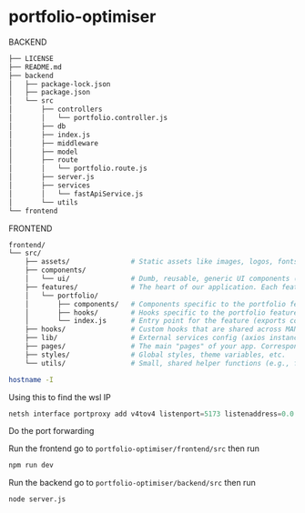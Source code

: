 # portfolio-optimiser

BACKEND

```bash
├── LICENSE
├── README.md
├── backend
│   ├── package-lock.json
│   ├── package.json
│   └── src
│       ├── controllers
│       │   └── portfolio.controller.js
│       ├── db
│       ├── index.js
│       ├── middleware
│       ├── model
│       ├── route
│       │   └── portfolio.route.js
│       ├── server.js
│       ├── services
│       │   └── fastApiService.js
│       └── utils
└── frontend
```

FRONTEND

```bash
frontend/
└── src/
    ├── assets/               # Static assets like images, logos, fonts
    ├── components/
    │   └── ui/               # Dumb, reusable, generic UI components (Button, Input, Card)
    ├── features/             # The heart of our application. Each feature gets a folder.
    │   └── portfolio/
    │       ├── components/   # Components specific to the portfolio feature
    │       ├── hooks/        # Hooks specific to the portfolio feature
    │       └── index.js      # Entry point for the feature (exports components)
    ├── hooks/                # Custom hooks that are shared across MANY features
    ├── lib/                  # External services config (axios instance) & other libraries
    ├── pages/                # The main "pages" of your app. Corresponds to a URL route.
    ├── styles/               # Global styles, theme variables, etc.
    └── utils/                # Small, shared helper functions (e.g., formatting dates)
```

```bash
hostname -I
```

Using this to find the wsl IP

```powershell
netsh interface portproxy add v4tov4 listenport=5173 listenaddress=0.0.0.0 connectport=5173 connectaddress=XXX.XX.XX.XX
```

Do the port forwarding

Run the frontend
go to `portfolio-optimiser/frontend/src` then run

```bash
npm run dev
```

Run the backend
go to `portfolio-optimiser/backend/src` then run

```bash
node server.js
```
